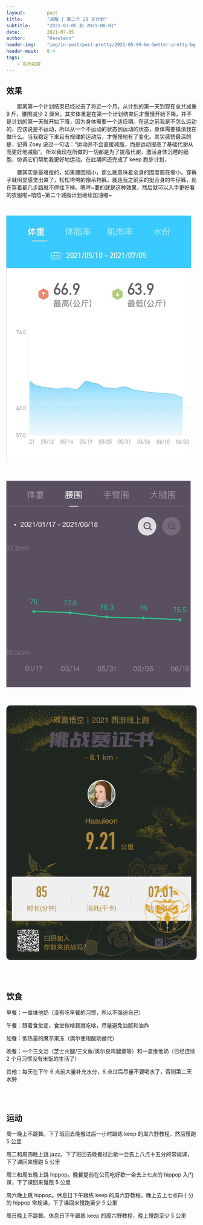 ```yaml
---
layout:        post
title:         "减脂 | 第二个 28 天计划"
subtitle:      "2021-07-05 到 2021-08-01"
date:          2021-07-05
author:        "Haauleon"
header-img:    "img/in-post/post-pretty/2021-05-09-be-better-pretty-bg.jpg"
header-mask:   0.4
tags:
    - 系为咗靓
---
```


## 效果
&emsp;&emsp;距离第一个计划结束已经过去了将近一个月，从计划的第一天到现在总共减重 9 斤，腰围减少 2 厘米。其实体重是在第一个计划结束后才慢慢开始下降，并不是计划的第一天就开始下降，因为身体需要一个适应期。在这之前我是不怎么运动的，应该说是不运动，所以从一个不运动的状态到运动的状态，身体需要摸清我在做什么。当我稳定下来且有规律的运动后，才慢慢地有了变化。其实感悟最深的是，记得 Zoey 说过一句话：“运动并不会直接减脂，而是运动提高了基础代谢从而更好地减脂”。所以我现在所做的一切都是为了提高代谢，激活身体沉睡的细胞，协调它们帮助我更好地运动。在此期间还完成了 keep 跑步计划，       

&emsp;&emsp;腰其实是最难瘦的，如果腰围缩小，那么就意味着全身的围度都在缩小。穿裤子就明显感觉出来了，松松垮垮的像吊裆裤。就连我之前买的挺合身的牛仔裤，现在穿着都几步路就不停往下掉。嗯哼~要的就是这种效果，然后就可以入手更好看的衣服啦~嘻嘻~第二个减脂计划继续加油喔~                   

<br>

![](\img\in-post\post-pretty\2021-07-05-lose-weight-plan-1.png)     

<br>

![](\img\in-post\post-pretty\2021-07-05-lose-weight-plan-2.png)      

<br>

![](\img\in-post\post-pretty\2021-07-05-lose-weight-plan-3.jpg)         

<br><br>

## 饮食
早餐：一盒维他奶（没有吃早餐的习惯，所以不强迫自己）            

午餐：跟着食堂走，食堂做啥我就吃啥，尽量避免油腻和油炸              

加餐：低热量的魔芋果冻（偶尔使用酸奶替代）            

晚餐：一个三文治（芝士火腿/三文鱼/奥尔良鸡腿堡等）和一盒维他奶（已经连续 2 个月习惯没有米饭的生活了）          

其他：每天在下午 6 点前大量补充水分，6 点过后尽量不要喝水了，否则第二天水肿

<br><br>

## 运动
周一晚上不跳舞。下了班回去晚餐过后一小时跟练 keep 的周六野教程，然后慢跑 5 公里                

周二和周四晚上跳 jazz。下了班回去晚餐过后歇一会去上八点十五分的常规课，下了课回来慢跑 5 公里                

周三和周五晚上跳 hippop。晚餐提前在公司吃好歇一会去上七点的 hippop 入门课，下了课回来慢跑 5 公里

周六晚上跳 hippop。休息日下午跟练 keep 的周六野教程，晚上去上七点四十分的 hippop 常规课，下了课回来慢跑至少 5 公里             

周日晚上不跳舞。休息日下午跟练 keep 的周六野教程，晚上慢跑至少 5 公里
